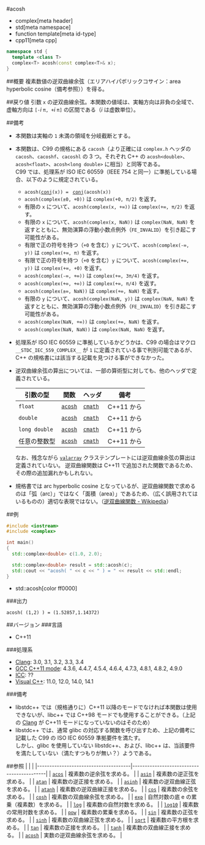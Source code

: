 #acosh
* complex[meta header]
* std[meta namespace]
* function template[meta id-type]
* cpp11[meta cpp]

```cpp
namespace std {
  template <class T>
  complex<T> acosh(const complex<T>& x);
}
```

##概要
複素数値の逆双曲線余弦（エリアハイパボリックコサイン：area hyperbolic cosine（備考参照））を得る。


##戻り値
引数 `x` の逆双曲線余弦。本関数の値域は、実軸方向は非負の全域で、虚軸方向は `[-`*i* `π, +`*i* `π]` の区間である（*i* は虚数単位）。


##備考
- 本関数は実軸の `1` 未満の領域を分岐截断とする。
- 本関数は、C99 の規格にある `cacosh`（より正確には `complex.h` ヘッダの `cacosh`、`cacoshf`、`cacoshl` の 3 つ。それぞれ C++ の `acosh<double>`、`acosh<float>`、`acosh<long double>` に相当）と同等である。  
	C99 では、処理系が ISO IEC 60559（IEEE 754 と同一）に準拠している場合、以下のように規定されている。
	- `acosh(`[`conj`](conj.md)`(x)) = ` [`conj`](conj.md)`(acosh(x))`
	- `acosh(complex(±0, +0))` は `complex(+0, π/2)` を返す。
	- 有限の `x` について、`acosh(complex(x, +∞))` は `complex(+∞, π/2)` を返す。
	- 有限の `x` について、`acosh(complex(x, NaN))` は `complex(NaN, NaN)` を返すとともに、無効演算の浮動小数点例外（`FE_INVALID`）を引き起こす可能性がある。
	- 有限で正の符号を持つ（`+0` を含む）`y` について、`acosh(complex(-∞, y))` は `complex(+∞, π)` を返す。
	- 有限で正の符号を持つ（`+0` を含む）`y` について、`acosh(complex(+∞, y))` は `complex(+∞, +0)` を返す。
	- `acosh(complex(-∞, +∞))` は `complex(+∞, 3π/4)` を返す。
	- `acosh(complex(+∞, +∞))` は `complex(+∞, π/4)` を返す。
	- `acosh(complex(±∞, NaN))` は `complex(+∞, NaN)` を返す。
	- 有限の `y` について、`acosh(complex(NaN, y))` は `complex(NaN, NaN)` を返すとともに、無効演算の浮動小数点例外（`FE_INVALID`）を引き起こす可能性がある。
	- `acosh(complex(NaN, +∞))` は `complex(+∞, NaN)` を返す。
	- `acosh(complex(NaN, NaN))` は `complex(NaN, NaN)` を返す。
- 処理系が ISO IEC 60559 に準拠しているかどうかは、C99 の場合はマクロ `__STDC_IEC_559_COMPLEX__` が `1` に定義されている事で判別可能であるが、C++ の規格書には該当する記載を見つける事ができなかった。
- 逆双曲線余弦の算出については、一部の算術型に対しても、他のヘッダで定義されている。  

	| 引数の型                                  | 関数                                             | ヘッダ                               | 備考       |
	|-------------------------------------------|--------------------------------------------------|--------------------------------------|------------|
	| `float`                                   | [`acosh`](/reference/cmath/acosh.md)             | [`cmath`](/reference/cmath.md)       | C++11 から |
	| `double`                                  | [`acosh`](/reference/cmath/acosh.md)             | [`cmath`](/reference/cmath.md)       | C++11 から |
	| `long double`                             | [`acosh`](/reference/cmath/acosh.md)             | [`cmath`](/reference/cmath.md)       | C++11 から |
	| 任意の整数型                              | [`acosh`](/reference/cmath/acosh.md)             | [`cmath`](/reference/cmath.md)       | C++11 から |

	なお、残念ながら [`valarray`](/reference/valarray.md) クラステンプレートには逆双曲線余弦の算出は定義されていない。
	逆双曲線関数は C++11 で追加された関数であるため、その際の追加漏れかもしれない。

- 規格書では arc hyperbolic cosine となっているが、逆双曲線関数で求めるのは「弧（arc）」ではなく「面積（area）」であるため、（広く誤用されてはいるものの）適切な表現ではない。（[逆双曲線関数 - Wikipedia](https://ja.wikipedia.org/wiki/逆双曲線関数)）


##例
```cpp
#include <iostream>
#include <complex>

int main()
{
  std::complex<double> c(1.0, 2.0);

  std::complex<double> result = std::acosh(c);
  std::cout << "acosh( " << c << " ) = " << result << std::endl;
}
```
* std::acosh[color ff0000]

###出力
```
acosh( (1,2) ) = (1.52857,1.14372)
```


##バージョン
###言語
- C++11

###処理系
- [Clang](/implementation.md#clang): 3.0, 3.1, 3.2, 3.3, 3.4
- [GCC C++11 mode](/implementation.md#gcc): 4.3.6, 4.4.7, 4.5.4, 4.6.4, 4.7.3, 4.8.1, 4.8.2, 4.9.0
- [ICC](/implementation.md#icc): ??
- [Visual C++](/implementation.md#visual_cpp): 11.0, 12.0, 14.0, 14.1

###備考
- libstdc++ では（規格通りに）C++11 以降のモードでなければ本関数は使用できないが、libc++ では C++98 モードでも使用することができる。（上記の [Clang](/implementation.md#clang) が C++11 モードになっていないのはそのため）
- libstdc++ では、通常 glibc の対応する関数を呼び出すため、上記の備考に記載した C99 の ISO IEC 60559 準拠要件を満たす。  
	しかし、glibc を使用していない libstdc++、および、libc++ は、当該要件を満たしていない（満たすつもりが無い？）ようである。


##参照
|                                      |                                           |
|--------------------------------------|-------------------------------------------|
| [`acos`](acos.md)                    | 複素数の逆余弦を求める。                  |
| [`asin`](asin.md)                    | 複素数の逆正弦を求める。                  |
| [`atan`](atan.md)                    | 複素数の逆正接を求める。                  |
| [`asinh`](asinh.md)                  | 複素数の逆双曲線正弦を求める。            |
| [`atanh`](atanh.md)                  | 複素数の逆双曲線正接を求める。            |
| [`cos`](cos.md)                      | 複素数の余弦を求める。                    |
| [`cosh`](cosh.md)                    | 複素数の双曲線余弦を求める。              |
| [`exp`](exp.md)                      | 自然対数の底 e の累乗（複素数）を求める。 |
| [`log`](log.md)                      | 複素数の自然対数を求める。                |
| [`log10`](log10.md)                  | 複素数の常用対数を求める。                |
| [`pow`](pow.md)                      | 複素数の累乗を求める。                    |
| [`sin`](sin.md)                      | 複素数の正弦を求める。                    |
| [`sinh`](sinh.md)                    | 複素数の双曲線正弦を求める。              |
| [`sqrt`](sqrt.md)                    | 複素数の平方根を求める。                  |
| [`tan`](tan.md)                      | 複素数の正接を求める。                    |
| [`tanh`](tanh.md)                    | 複素数の双曲線正接を求める。              |
| [`acosh`](/reference/cmath/acosh.md) | 実数の逆双曲線余弦を求める。              |
